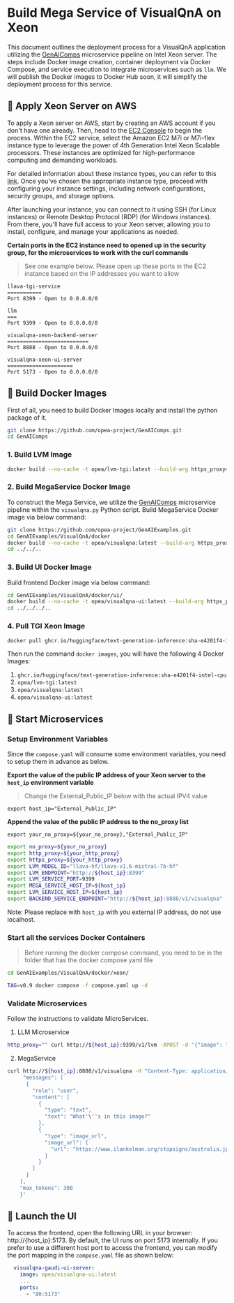 # Build Mega Service of VisualQnA on Xeon

This document outlines the deployment process for a VisualQnA application utilizing the [GenAIComps](https://github.com/opea-project/GenAIComps.git) microservice pipeline on Intel Xeon server. The steps include Docker image creation, container deployment via Docker Compose, and service execution to integrate microservices such as `llm`. We will publish the Docker images to Docker Hub soon, it will simplify the deployment process for this service.

## 🚀 Apply Xeon Server on AWS

To apply a Xeon server on AWS, start by creating an AWS account if you don't have one already. Then, head to the [EC2 Console](https://console.aws.amazon.com/ec2/v2/home) to begin the process. Within the EC2 service, select the Amazon EC2 M7i or M7i-flex instance type to leverage the power of 4th Generation Intel Xeon Scalable processors. These instances are optimized for high-performance computing and demanding workloads.

For detailed information about these instance types, you can refer to this [link](https://aws.amazon.com/ec2/instance-types/m7i/). Once you've chosen the appropriate instance type, proceed with configuring your instance settings, including network configurations, security groups, and storage options.

After launching your instance, you can connect to it using SSH (for Linux instances) or Remote Desktop Protocol (RDP) (for Windows instances). From there, you'll have full access to your Xeon server, allowing you to install, configure, and manage your applications as needed.

**Certain ports in the EC2 instance need to opened up in the security group, for the microservices to work with the curl commands**

> See one example below. Please open up these ports in the EC2 instance based on the IP addresses you want to allow

```
llava-tgi-service
===========
Port 8399 - Open to 0.0.0.0/0

llm
===
Port 9399 - Open to 0.0.0.0/0

visualqna-xeon-backend-server
==========================
Port 8888 - Open to 0.0.0.0/0

visualqna-xeon-ui-server
=====================
Port 5173 - Open to 0.0.0.0/0
```

## 🚀 Build Docker Images

First of all, you need to build Docker Images locally and install the python package of it.

```bash
git clone https://github.com/opea-project/GenAIComps.git
cd GenAIComps
```

### 1. Build LVM Image

```bash
docker build --no-cache -t opea/lvm-tgi:latest --build-arg https_proxy=$https_proxy --build-arg http_proxy=$http_proxy -f comps/lvms/Dockerfile_tgi .
```

### 2. Build MegaService Docker Image

To construct the Mega Service, we utilize the [GenAIComps](https://github.com/opea-project/GenAIComps.git) microservice pipeline within the `visualqna.py` Python script. Build MegaService Docker image via below command:

```bash
git clone https://github.com/opea-project/GenAIExamples.git
cd GenAIExamples/VisualQnA/docker
docker build --no-cache -t opea/visualqna:latest --build-arg https_proxy=$https_proxy --build-arg http_proxy=$http_proxy -f Dockerfile .
cd ../../..
```

### 3. Build UI Docker Image

Build frontend Docker image via below command:

```bash
cd GenAIExamples/VisualQnA/docker/ui/
docker build --no-cache -t opea/visualqna-ui:latest --build-arg https_proxy=$https_proxy --build-arg http_proxy=$http_proxy -f ./docker/Dockerfile .
cd ../../../..
```

### 4. Pull TGI Xeon Image

```bash
docker pull ghcr.io/huggingface/text-generation-inference:sha-e4201f4-intel-cpu
```

Then run the command `docker images`, you will have the following 4 Docker Images:

1. `ghcr.io/huggingface/text-generation-inference:sha-e4201f4-intel-cpu`
2. `opea/lvm-tgi:latest`
3. `opea/visualqna:latest`
4. `opea/visualqna-ui:latest`

## 🚀 Start Microservices

### Setup Environment Variables

Since the `compose.yaml` will consume some environment variables, you need to setup them in advance as below.

**Export the value of the public IP address of your Xeon server to the `host_ip` environment variable**

> Change the External_Public_IP below with the actual IPV4 value

```
export host_ip="External_Public_IP"
```

**Append the value of the public IP address to the no_proxy list**

```
export your_no_proxy=${your_no_proxy},"External_Public_IP"
```

```bash
export no_proxy=${your_no_proxy}
export http_proxy=${your_http_proxy}
export https_proxy=${your_http_proxy}
export LVM_MODEL_ID="llava-hf/llava-v1.6-mistral-7b-hf"
export LVM_ENDPOINT="http://${host_ip}:8399"
export LVM_SERVICE_PORT=9399
export MEGA_SERVICE_HOST_IP=${host_ip}
export LVM_SERVICE_HOST_IP=${host_ip}
export BACKEND_SERVICE_ENDPOINT="http://${host_ip}:8888/v1/visualqna"
```

Note: Please replace with `host_ip` with you external IP address, do not use localhost.

### Start all the services Docker Containers

> Before running the docker compose command, you need to be in the folder that has the docker compose yaml file

```bash
cd GenAIExamples/VisualQnA/docker/xeon/
```

```bash
TAG=v0.9 docker compose -f compose.yaml up -d
```

### Validate Microservices

Follow the instructions to validate MicroServices.

1. LLM Microservice

```bash
http_proxy="" curl http://${host_ip}:9399/v1/lvm -XPOST -d '{"image": "iVBORw0KGgoAAAANSUhEUgAAAAoAAAAKCAYAAACNMs+9AAAAFUlEQVR42mP8/5+hnoEIwDiqkL4KAcT9GO0U4BxoAAAAAElFTkSuQmCC", "prompt":"What is this?"}' -H 'Content-Type: application/json'
```

2. MegaService

```bash
curl http://${host_ip}:8888/v1/visualqna -H "Content-Type: application/json" -d '{
     "messages": [
      {
        "role": "user",
        "content": [
          {
            "type": "text",
            "text": "What'\''s in this image?"
          },
          {
            "type": "image_url",
            "image_url": {
              "url": "https://www.ilankelman.org/stopsigns/australia.jpg"
            }
          }
        ]
      }
    ],
    "max_tokens": 300
    }'
```

## 🚀 Launch the UI

To access the frontend, open the following URL in your browser: http://{host_ip}:5173. By default, the UI runs on port 5173 internally. If you prefer to use a different host port to access the frontend, you can modify the port mapping in the `compose.yaml` file as shown below:

```yaml
  visualqna-gaudi-ui-server:
    image: opea/visualqna-ui:latest
    ...
    ports:
      - "80:5173"
```
